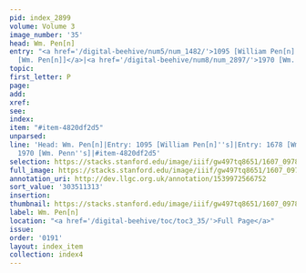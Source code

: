 ```yaml
---
pid: index_2899
volume: Volume 3
image_number: '35'
head: Wm. Pen[n]
entry: "<a href='/digital-beehive/num5/num_1482/'>1095 [William Pen[n]'s]</a>|<a href='/digital-beehive/num7/num_2580/'>1678
  [Wm. Pen[n]]</a>|<a href='/digital-beehive/num8/num_2897/'>1970 [Wm. Penn's]</a>"
topic:
first_letter: P
page:
add:
xref:
see:
index:
item: "#item-4820df2d5"
unparsed:
line: 'Head: Wm. Pen[n]|Entry: 1095 [William Pen[n]''s]|Entry: 1678 [Wm. Pen[n]]|Entry:
  1970 [Wm. Penn''s]|#item-4820df2d5'
selection: https://stacks.stanford.edu/image/iiif/gw497tq8651/1607_0978/145,1313,707,149/full/0/default.jpg
full_image: https://stacks.stanford.edu/image/iiif/gw497tq8651/1607_0978/full/full/0/default.jpg
annotation_uri: http://dev.llgc.org.uk/annotation/1539972566752
sort_value: '303511313'
insertion:
thumbnail: https://stacks.stanford.edu/image/iiif/gw497tq8651/1607_0978/145,1313,707,149/150,/0/default.jpg
label: Wm. Pen[n]
location: "<a href='/digital-beehive/toc/toc3_35/'>Full Page</a>"
issue:
order: '0191'
layout: index_item
collection: index4
---
```

